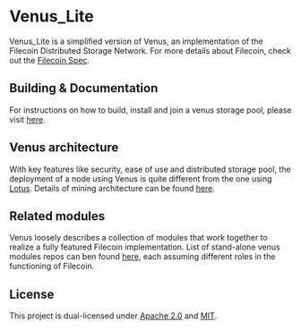 <h1>Venus_Lite</h1>

Venus_Lite is a simplified version of Venus, an implementation of the Filecoin Distributed Storage Network. For more details about Filecoin, check out the [Filecoin Spec](https://spec.filecoin.io).

## Building & Documentation

For instructions on how to build, install and join a venus storage pool, please visit [here](https://venus.filecoin.io/guide/Using-venus-Shared-Modules.html).

## Venus architecture

With key features like security, ease of use and distributed storage pool, the deployment of a node using Venus is quite different from the one using [Lotus](https://github.com/filecoin-project/lotus). Details of mining architecture can be found [here](https://venus.filecoin.io/guide/#how-venus-works).

## Related modules

Venus loosely describes a collection of modules that work together to realize a fully featured Filecoin implementation. List of stand-alone venus modules repos can ben found [here](https://venus.filecoin.io/guide/Using-venus-Shared-Modules.html#introducing-venus-modules), each assuming different roles in the functioning of Filecoin.

## License

This project is dual-licensed under [Apache 2.0](https://github.com/filecoin-project/venus/blob/master/LICENSE-APACHE) and [MIT](https://github.com/filecoin-project/venus/blob/master/LICENSE-MIT).
